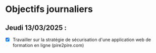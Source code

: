 # Objectifs journaliers

## Jeudi 13/03/2025 :

- [x] Travailler sur la stratégie de sécurisation d'une application web de formation en ligne (pire2pire.com)

